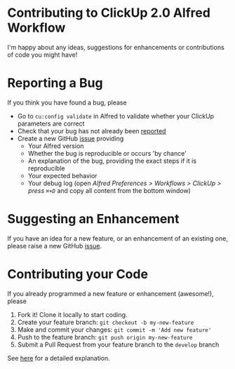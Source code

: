 # Contributing to ClickUp 2.0 Alfred Workflow
I'm happy about any ideas, suggestions for enhancements or contributions of code you might have!

# Reporting a Bug
If you think you have found a bug, please

- Go to `cu:config validate` in Alfred to validate whether your ClickUp parameters are correct
- Check that your bug has not already been [reported](https://github.com/mschmidtkorth/alfred-clickup-msk-test/issues)
- Create a new GitHub [issue](https://github.com/mschmidtkorth/alfred-clickup-msk-test/issues/new) providing
	- Your Alfred version
	- Whether the bug is reproducible or occurs 'by chance'
	- An explanation of the bug, providing the exact steps if it is reproducible
	- Your expected behavior
	- Your debug log (open *Alfred Preferences > Workflows > ClickUp > press `⌘+D`* and copy all content from the bottom window)

# Suggesting an Enhancement
If you have an idea for a new feature, or an enhancement of an existing one, please raise a new GitHub [issue](https://github.com/mschmidtkorth/alfred-clickup-msk-test2/issues/new).

# Contributing your Code
If you already programmed a new feature or enhancement (awesome!), please

1. Fork it! Clone it locally to start coding.
2. Create your feature branch: `git checkout -b my-new-feature`
3. Make and commit your changes: `git commit -m 'Add new feature'`
4. Push to the feature branch: `git push origin my-new-feature`
5. Submit a Pull Request from your feature branch to the `develop` branch

See [here](https://blog.scottlowe.org/2015/01/27/using-fork-branch-git-workflow/) for a detailed explanation.